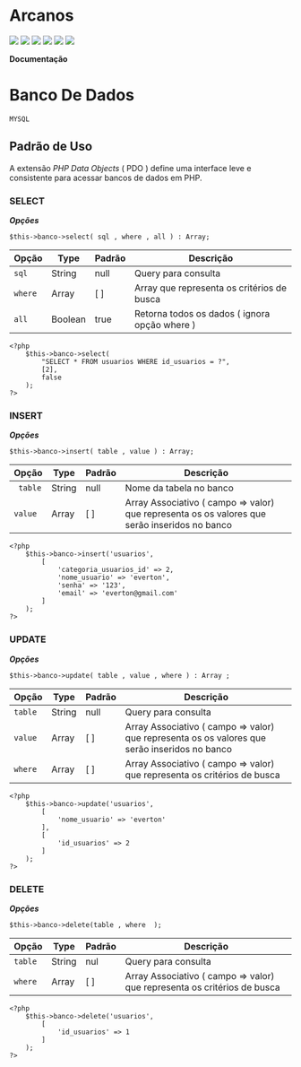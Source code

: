 # Arcanos

![](https://img.shields.io/github/stars/pandao/editor.md.svg) ![](https://img.shields.io/github/forks/pandao/editor.md.svg) ![](https://img.shields.io/github/tag/pandao/editor.md.svg) ![](https://img.shields.io/github/release/pandao/editor.md.svg) ![](https://img.shields.io/github/issues/pandao/editor.md.svg) ![](https://img.shields.io/bower/v/editor.md.svg)

**Documentação**

# Banco De Dados ###
`MYSQL`
## Padrão de Uso ###
A extensão *PHP Data Objects* ( PDO ) define uma interface leve e consistente para acessar bancos de dados em PHP.
### SELECT ###
***Opções***

`$this->banco->select( sql , where , all ) : Array;`

| Opção | Type | Padrão | Descrição|
| ------------- | -------| -------| -------|
| `sql`             |  String  |  null | Query para consulta |
| `where`   |  Array  | [ ] | Array que representa os critérios de busca |
| `all`    |   Boolean | true | Retorna todos os dados ( ignora opção where )  |

    <?php
        $this->banco->select(
			"SELECT * FROM usuarios WHERE id_usuarios = ?",
			[2],
			false
		);
    ?>

### INSERT ###
***Opções***

`$this->banco->insert( table , value ) : Array;`

| Opção | Type | Padrão | Descrição|
| ------------- | -------| -------| -------|
| ` table`             |  String  |  null | Nome da tabela no banco |
| `value`   |  Array  | [ ] | Array Associativo ( campo => valor) que representa os os valores que serão inseridos no banco

    <?php
        $this->banco->insert('usuarios',
			[
				'categoria_usuarios_id' => 2,
				'nome_usuario' => 'everton',
				'senha' => '123',
				'email' => 'everton@gmail.com'
        	]
		);
    ?>
### UPDATE ###
***Opções***

`$this->banco->update( table , value , where ) : Array ;`

| Opção | Type | Padrão | Descrição|
| ------------- | -------| -------| -------|
| `table`             |  String  |  null | Query para consulta |
| `value`   |  Array  | [ ] | Array Associativo ( campo => valor) que representa os os valores que serão inseridos no banco
| `where`   |  Array  | [ ] | Array Associativo ( campo => valor) que representa os critérios de busca |

    <?php
        $this->banco->update('usuarios',
            [
            	'nome_usuario' => 'everton'
            ],
            [
                'id_usuarios' => 2
            ]
        );
    ?>
### DELETE ###
***Opções***

`$this->banco->delete(table , where  );`

| Opção | Type | Padrão | Descrição|
| ------------- | -------| -------| -------|
| `table`      |  String | nul  | Query para consulta |
| `where`   |  Array  | [   ] | Array Associativo ( campo => valor) que representa os critérios de busca |

    <?php
        $this->banco->delete('usuarios',
			[
				'id_usuarios' => 1
			]
		);
    ?>
